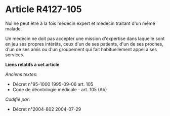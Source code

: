 # Article R4127-105

Nul ne peut être à la fois médecin expert et médecin traitant d'un même malade.

Un médecin ne doit pas accepter une mission d'expertise dans laquelle sont en jeu ses propres intérêts, ceux d'un de ses
patients, d'un de ses proches, d'un de ses amis ou d'un groupement qui fait habituellement appel à ses services.

**Liens relatifs à cet article**

_Anciens textes_:

  - Décret n°95-1000 1995-09-06 art. 105
  - Code de déontologie médicale - art. 105 (Ab)

_Codifié par_:

  - Décret n°2004-802 2004-07-29
